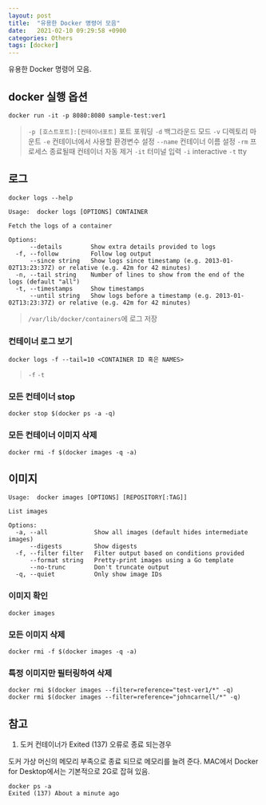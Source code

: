 ```yaml
---
layout: post
title:  "유용한 Docker 명령어 모음"
date:   2021-02-10 09:29:58 +0900
categories: Others
tags: [docker]
---
```


유용한 Docker 명령어 모음.




## docker 실행 옵션
```
docker run -it -p 8080:8080 sample-test:ver1
```

> `-p [호스트포트]:[컨테이너포트]` 포트 포워딩
> `-d` 백그라운드 모드
> `-v` 디렉토리 마운트
> `-e` 컨테이너에서 사용할 환경변수 설정
> `--name` 컨테이너 이름 설정
> `-rm` 프로세스 종료될때 컨테이너 자동 제거
> `-it` 터미널 입력
> `-i` interactive
> `-t` tty

## 로그
`docker logs --help`

```
Usage:  docker logs [OPTIONS] CONTAINER

Fetch the logs of a container

Options:
      --details        Show extra details provided to logs
  -f, --follow         Follow log output
      --since string   Show logs since timestamp (e.g. 2013-01-02T13:23:37Z) or relative (e.g. 42m for 42 minutes)
  -n, --tail string    Number of lines to show from the end of the logs (default "all")
  -t, --timestamps     Show timestamps
      --until string   Show logs before a timestamp (e.g. 2013-01-02T13:23:37Z) or relative (e.g. 42m for 42 minutes)
```

> `/var/lib/docker/containers`에 로그 저장

### 컨테이너 로그 보기
```
docker logs -f --tail=10 <CONTAINER ID 혹은 NAMES>
```
> `-f`
> `-t` 

### 모든 컨테이너 stop
```
docker stop $(docker ps -a -q)
```

### 모든 컨테이너 이미지 삭제
```
docker rmi -f $(docker images -q -a)
```

## 이미지
```
Usage:  docker images [OPTIONS] [REPOSITORY[:TAG]]

List images

Options:
  -a, --all             Show all images (default hides intermediate images)
      --digests         Show digests
  -f, --filter filter   Filter output based on conditions provided
      --format string   Pretty-print images using a Go template
      --no-trunc        Don't truncate output
  -q, --quiet           Only show image IDs
```

### 이미지 확인
```
docker images
```

### 모든 이미지 삭제
```
docker rmi -f $(docker images -q -a)
```

### 특정 이미지만 필터링하여 삭제
```
docker rmi $(docker images --filter=reference="test-ver1/*" -q)
docker rmi $(docker images --filter=reference="johncarnell/*" -q)
```


## 참고

1. 도커 컨테이너가 Exited (137) 오류로 종료 되는경우

도커 가상 머신의 메모리 부족으로 종료 되므로 메모리를 늘려 준다.
MAC에서 Docker for Desktop에서는 기본적으로 2G로 잡혀 있음.

```
docker ps -a
Exited (137) About a minute ago
```